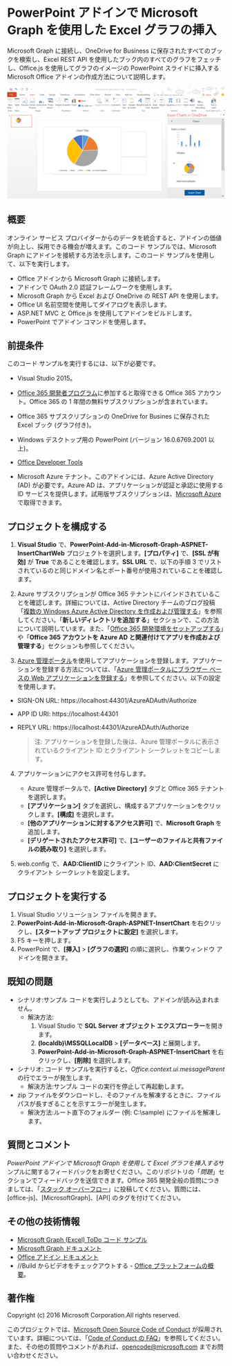 ﻿# <a name="insert-excel-charts-using-microsoft-graph-in-a-powerpoint-add-in"></a>PowerPoint アドインで Microsoft Graph を使用した Excel グラフの挿入 

Microsoft Graph に接続し、OneDrive for Business に保存されたすべてのブックを検索し、Excel REST API を使用したブック内のすべてのグラフをフェッチし、Office.js を使用してグラフのイメージの PowerPoint スライドに挿入する Microsoft Office アドインの作成方法について説明します。

![PowerPoint アドインで Microsoft Graph を使用して Excel グラフを挿入するサンプル](../images/InsertChart.png)

## <a name="introduction"></a>概要

オンライン サービス プロバイダーからのデータを統合すると、アドインの価値が向上し、採用できる機会が増えます。このコード サンプルでは、Microsoft Graph にアドインを接続する方法を示します。このコード サンプルを使用して、以下を実行します。

* Office アドインから Microsoft Graph に接続します。
* アドインで OAuth 2.0 認証フレームワークを使用します。
* Microsoft Graph から Excel および OneDrive の REST API を使用します。
* Office UI 名前空間を使用してダイアログを表示します。
* ASP.NET MVC と Office.js を使用してアドインをビルドします。 
* PowerPoint でアドイン コマンドを使用します。


## <a name="prerequisites"></a>前提条件
このコード サンプルを実行するには、以下が必要です。

* Visual Studio 2015。

* [Office 365 開発者プログラム](https://aka.ms/devprogramsignup)に参加すると取得できる Office 365 アカウント。Office 365 の 1 年間の無料サブスクリプションが含まれています。

* Office 365 サブスクリプションの OneDrive for Busines に保存された Excel ブック (グラフ付き)。

* Windows デスクトップ用の PowerPoint (バージョン 16.0.6769.2001 以上)。
* [Office Developer Tools](https://www.visualstudio.com/en-us/features/office-tools-vs.aspx)

* Microsoft Azure テナント。このアドインには、Azure Active Directory (AD) が必要です。Azure AD は、アプリケーションが認証と承認に使用する ID サービスを提供します。試用版サブスクリプションは、[Microsoft Azure](https://account.windowsazure.com/SignUp) で取得できます。

## <a name="configure-the-project"></a>プロジェクトを構成する

1. **Visual Studio** で、**PowerPoint-Add-in-Microsoft-Graph-ASPNET-InsertChartWeb** プロジェクトを選択します。**[プロパティ]** で、**[SSL が有効]** が **True** であることを確認します。**SSL URL** で、以下の手順 3 でリストされているのと同じドメイン名とポート番号が使用されていることを確認します。
 
2. Azure サブスクリプションが Office 365 テナントにバインドされていることを確認します。詳細については、Active Directory チームのブログ投稿「[複数の Windows Azure Active Directory を作成および管理する](http://blogs.technet.com/b/ad/archive/2013/11/08/creating-and-managing-multiple-windows-azure-active-directories.aspx)」を参照してください。「**新しいディレクトリを追加する**」セクションで、この方法について説明しています。また、「[Office 365 開発環境をセットアップする](https://msdn.microsoft.com/office/office365/howto/setup-development-environment#bk_CreateAzureSubscription)」や「**Office 365 アカウントを Azure AD と関連付けてアプリを作成および管理する**」セクションも参照してください。

3. [Azure 管理ポータル](https://manage.windowsazure.com)を使用してアプリケーションを登録します。アプリケーションを登録する方法については、「[Azure 管理ポータルにブラウザー ベースの Web アプリケーションを登録する](https://msdn.microsoft.com/office/office365/HowTo/add-common-consent-manually#bk_RegisterWebApp)」を参照してください。以下の設定を使用します。

 - SIGN-ON URL: https://localhost:44301/AzureADAuth/Authorize 
 - APP ID URI: https://localhost:44301
 - REPLY URL: https://localhost:44301/AzureADAuth/Authorize 

    > 注: アプリケーションを登録した後は、Azure 管理ポータルに表示されているクライアント ID とクライアント シークレットをコピーします。
     
4. アプリケーションにアクセス許可を付与します。
    *  Azure 管理ポータルで、**[Active Directory]** タブと Office 365 テナントを選択します。
    *  **[アプリケーション]** タブを選択し、構成するアプリケーションをクリックします。**[構成]** を選択します。
    *  **[他のアプリケーションに対するアクセス許可]** で、**Microsoft Graph** を追加します。
    *  **[デリゲートされたアクセス許可]** で、**[ユーザーのファイルと共有ファイルの読み取り]** を選択します。

5.  web.config で、**AAD:ClientID** にクライアント ID、**AAD:ClientSecret** にクライアント シークレットを設定します。 

## <a name="run-the-project"></a>プロジェクトを実行する
1. Visual Studio ソリューション ファイルを開きます。 
2. **PowerPoint-Add-in-Microsoft-Graph-ASPNET-InsertChart** を右クリックし、**[スタートアップ プロジェクトに設定]** を選択します。
2. F5 キーを押します。 
3. PowerPoint で、**[挿入]** > **[グラフの選択]** の順に選択し、作業ウィンドウ アドインを開きます。

## <a name="known-issues"></a>既知の問題

* シナリオ:サンプル コードを実行しようとしても、アドインが読み込まれません。
    * 解決方法: 
        1. Visual Studio で **SQL Server オブジェクト エクスプローラー**を開きます。
        2. **(localdb)\MSSQLLocalDB** > **[データベース]** と展開します。
        3. **PowerPoint-Add-in-Microsoft-Graph-ASPNET-InsertChart** を右クリックし、**[削除]** を選択します。 
* シナリオ: コード サンプルを実行すると、*Office.context.ui.messageParent* の行でエラーが発生します。   
    * 解決方法:サンプル コードの実行を停止して再起動します。 
* zip ファイルをダウンロードし、そのファイルを解凍するときに、ファイル パスが長すぎることを示すエラーが発生します。
    * 解決方法:ルート直下のフォルダー (例: C:\sample) にファイルを解凍します。

## <a name="questions-and-comments"></a>質問とコメント
*PowerPoint アドインで Microsoft Graph を使用して Excel グラフを挿入する*サンプルに関するフィードバックをお寄せください。このリポジトリの「*問題*」セクションでフィードバックを送信できます。Office 365 開発全般の質問につきましては、「[スタック オーバーフロー](http://stackoverflow.com/questions/tagged/Office365+API)」に投稿してください。質問には、[office-js]、[MicrosoftGraph]、[API] のタグを付けてください。

## <a name="additional-resources"></a>その他の技術情報

* [Microsoft Graph (Excel) ToDo コード サンプル](https://github.com/OfficeDev/Microsoft-Graph-ASPNET-ExcelREST-ToDo)
* [Microsoft Graph ドキュメント](https://graph.microsoft.io/en-us/docs)
* [Office アドイン ドキュメント](https://dev.office.com/docs/add-ins/overview/office-add-ins)
* //Build からビデオをチェックアウトする - [Office プラットフォームの概要](https://channel9.msdn.com/Events/Build/2016/B872 "Office プラットフォームの概要")。

## <a name="copyright"></a>著作権
Copyright (c) 2016 Microsoft Corporation.All rights reserved.



このプロジェクトでは、[Microsoft Open Source Code of Conduct](https://opensource.microsoft.com/codeofconduct/) が採用されています。詳細については、「[Code of Conduct の FAQ](https://opensource.microsoft.com/codeofconduct/faq/)」を参照してください。また、その他の質問やコメントがあれば、[opencode@microsoft.com](mailto:opencode@microsoft.com) までお問い合わせください。
